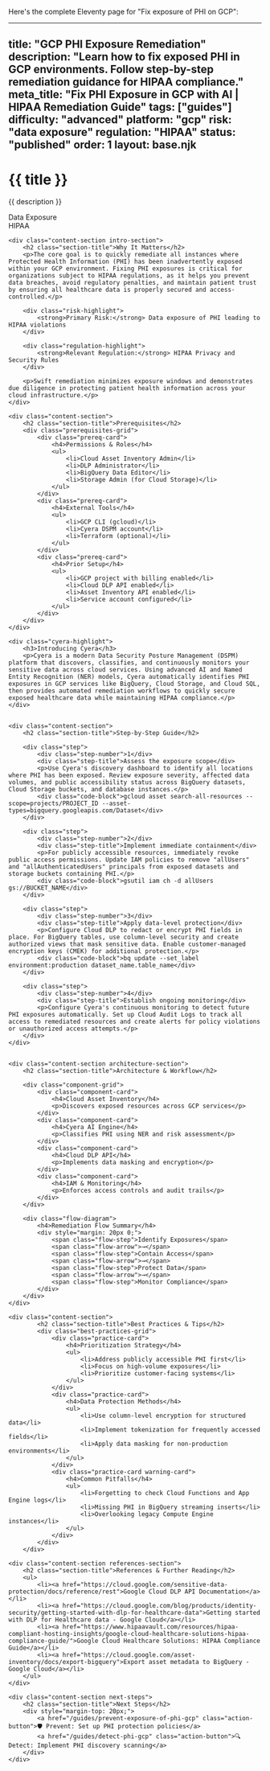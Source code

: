 Here's the complete Eleventy page for "Fix exposure of PHI on GCP":

---
title: "GCP PHI Exposure Remediation"
description: "Learn how to fix exposed PHI in GCP environments. Follow step-by-step remediation guidance for HIPAA compliance."
meta_title: "Fix PHI Exposure in GCP with AI | HIPAA Remediation Guide"
tags: ["guides"]
difficulty: "advanced"
platform: "gcp"
risk: "data exposure"
regulation: "HIPAA"
status: "published"
order: 1
layout: base.njk
---

<div class="container">
    <div class="header">
        <h1>{{ title }}</h1>
        <p>{{ description }}</p>
        <div class="badge">Data Exposure</div>
        <div class="badge regulation">HIPAA</div>
    </div>

    <div class="content-section intro-section">
        <h2 class="section-title">Why It Matters</h2>
        <p>The core goal is to quickly remediate all instances where Protected Health Information (PHI) has been inadvertently exposed within your GCP environment. Fixing PHI exposures is critical for organizations subject to HIPAA regulations, as it helps you prevent data breaches, avoid regulatory penalties, and maintain patient trust by ensuring all healthcare data is properly secured and access-controlled.</p>
        
        <div class="risk-highlight">
            <strong>Primary Risk:</strong> Data exposure of PHI leading to HIPAA violations
        </div>
        
        <div class="regulation-highlight">
            <strong>Relevant Regulation:</strong> HIPAA Privacy and Security Rules
        </div>
        
        <p>Swift remediation minimizes exposure windows and demonstrates due diligence in protecting patient health information across your cloud infrastructure.</p>
    </div>

    <div class="content-section">
        <h2 class="section-title">Prerequisites</h2>
        <div class="prerequisites-grid">
            <div class="prereq-card">
                <h4>Permissions & Roles</h4>
                <ul>
                    <li>Cloud Asset Inventory Admin</li>
                    <li>DLP Administrator</li>
                    <li>BigQuery Data Editor</li>
                    <li>Storage Admin (for Cloud Storage)</li>
                </ul>
            </div>
            <div class="prereq-card">
                <h4>External Tools</h4>
                <ul>
                    <li>GCP CLI (gcloud)</li>
                    <li>Cyera DSPM account</li>
                    <li>Terraform (optional)</li>
                </ul>
            </div>
            <div class="prereq-card">
                <h4>Prior Setup</h4>
                <ul>
                    <li>GCP project with billing enabled</li>
                    <li>Cloud DLP API enabled</li>
                    <li>Asset Inventory API enabled</li>
                    <li>Service account configured</li>
                </ul>
            </div>
        </div>
    </div>
	
    <div class="cyera-highlight">
        <h3>Introducing Cyera</h3>
        <p>Cyera is a modern Data Security Posture Management (DSPM) platform that discovers, classifies, and continuously monitors your sensitive data across cloud services. Using advanced AI and Named Entity Recognition (NER) models, Cyera automatically identifies PHI exposures in GCP services like BigQuery, Cloud Storage, and Cloud SQL, then provides automated remediation workflows to quickly secure exposed healthcare data while maintaining HIPAA compliance.</p>
    </div>
	

    <div class="content-section">
        <h2 class="section-title">Step-by-Step Guide</h2>
        
        <div class="step">
            <div class="step-number">1</div>
            <div class="step-title">Assess the exposure scope</div>
            <p>Use Cyera's discovery dashboard to identify all locations where PHI has been exposed. Review exposure severity, affected data volumes, and public accessibility status across BigQuery datasets, Cloud Storage buckets, and database instances.</p>
            <div class="code-block">gcloud asset search-all-resources --scope=projects/PROJECT_ID --asset-types=bigquery.googleapis.com/Dataset</div>
        </div>

        <div class="step">
            <div class="step-number">2</div>
            <div class="step-title">Implement immediate containment</div>
            <p>For publicly accessible resources, immediately revoke public access permissions. Update IAM policies to remove "allUsers" and "allAuthenticatedUsers" principals from exposed datasets and storage buckets containing PHI.</p>
            <div class="code-block">gsutil iam ch -d allUsers gs://BUCKET_NAME</div>
        </div>

        <div class="step">
            <div class="step-number">3</div>
            <div class="step-title">Apply data-level protection</div>
            <p>Configure Cloud DLP to redact or encrypt PHI fields in place. For BigQuery tables, use column-level security and create authorized views that mask sensitive data. Enable customer-managed encryption keys (CMEK) for additional protection.</p>
            <div class="code-block">bq update --set_label environment:production dataset_name.table_name</div>
        </div>

        <div class="step">
            <div class="step-number">4</div>
            <div class="step-title">Establish ongoing monitoring</div>
            <p>Configure Cyera's continuous monitoring to detect future PHI exposures automatically. Set up Cloud Audit Logs to track all access to remediated resources and create alerts for policy violations or unauthorized access attempts.</p>
        </div>
    </div>


    <div class="content-section architecture-section">
        <h2 class="section-title">Architecture & Workflow</h2>
        
        <div class="component-grid">
            <div class="component-card">
                <h4>Cloud Asset Inventory</h4>
                <p>Discovers exposed resources across GCP services</p>
            </div>
            <div class="component-card">
                <h4>Cyera AI Engine</h4>
                <p>Classifies PHI using NER and risk assessment</p>
            </div>
            <div class="component-card">
                <h4>Cloud DLP API</h4>
                <p>Implements data masking and encryption</p>
            </div>
            <div class="component-card">
                <h4>IAM & Monitoring</h4>
                <p>Enforces access controls and audit trails</p>
            </div>
        </div>

        <div class="flow-diagram">
            <h4>Remediation Flow Summary</h4>
            <div style="margin: 20px 0;">
                <span class="flow-step">Identify Exposures</span>
                <span class="flow-arrow">→</span>
                <span class="flow-step">Contain Access</span>
                <span class="flow-arrow">→</span>
                <span class="flow-step">Protect Data</span>
                <span class="flow-arrow">→</span>
                <span class="flow-step">Monitor Compliance</span>
            </div>
        </div>
    </div>

	<div class="content-section">
	        <h2 class="section-title">Best Practices & Tips</h2>
	        <div class="best-practices-grid">
	            <div class="practice-card">
	                <h4>Prioritization Strategy</h4>
	                <ul>
	                    <li>Address publicly accessible PHI first</li>
	                    <li>Focus on high-volume exposures</li>
	                    <li>Prioritize customer-facing systems</li>
	                </ul>
	            </div>
	            <div class="practice-card">
	                <h4>Data Protection Methods</h4>
	                <ul>
	                    <li>Use column-level encryption for structured data</li>
	                    <li>Implement tokenization for frequently accessed fields</li>
	                    <li>Apply data masking for non-production environments</li>
	                </ul>
	            </div>
	            <div class="practice-card warning-card">
	                <h4>Common Pitfalls</h4>
	                <ul>
	                    <li>Forgetting to check Cloud Functions and App Engine logs</li>
	                    <li>Missing PHI in BigQuery streaming inserts</li>
	                    <li>Overlooking legacy Compute Engine instances</li>
	                </ul>
	            </div>
	        </div>
	    </div>

    <div class="content-section references-section">
        <h2 class="section-title">References & Further Reading</h2>
        <ul>
            <li><a href="https://cloud.google.com/sensitive-data-protection/docs/reference/rest">Google Cloud DLP API Documentation</a></li>
            <li><a href="https://cloud.google.com/blog/products/identity-security/getting-started-with-dlp-for-healthcare-data">Getting started with DLP for Healthcare data - Google Cloud</a></li>
            <li><a href="https://www.hipaavault.com/resources/hipaa-compliant-hosting-insights/google-cloud-healthcare-solutions-hipaa-compliance-guide/">Google Cloud Healthcare Solutions: HIPAA Compliance Guide</a></li>
            <li><a href="https://cloud.google.com/asset-inventory/docs/export-bigquery">Export asset metadata to BigQuery - Google Cloud</a></li>
        </ul>
    </div>

    <div class="content-section next-steps">
        <h2 class="section-title">Next Steps</h2>
        <div style="margin-top: 20px;">
            <a href="/guides/prevent-exposure-of-phi-gcp" class="action-button">🛡️ Prevent: Set up PHI protection policies</a>
            <a href="/guides/detect-phi-gcp" class="action-button">🔍 Detect: Implement PHI discovery scanning</a>
        </div>
    </div>
</div>